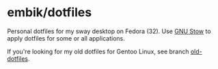 # embik/dotfiles

Personal dotfiles for my sway desktop on Fedora (32). Use [GNU Stow](https://www.gnu.org/software/stow/) to apply dotfiles for some or all applications.

If you're looking for my old dotfiles for Gentoo Linux, see branch [old-dotfiles](https://github.com/embik/dotfiles/tree/old-dotfiles).
